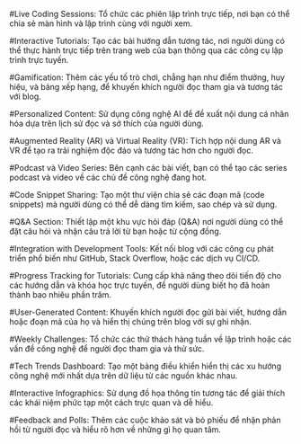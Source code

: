 
#Live Coding Sessions: Tổ chức các phiên lập trình trực tiếp, nơi bạn có thể chia sẻ màn hình và lập trình cùng với người xem.

#Interactive Tutorials: Tạo các bài hướng dẫn tương tác, nơi người dùng có thể thực hành trực tiếp trên trang web của bạn thông qua các công cụ lập trình trực tuyến.

#Gamification: Thêm các yếu tố trò chơi, chẳng hạn như điểm thưởng, huy hiệu, và bảng xếp hạng, để khuyến khích người đọc tham gia và tương tác với blog.

#Personalized Content: Sử dụng công nghệ AI để đề xuất nội dung cá nhân hóa dựa trên lịch sử đọc và sở thích của người dùng.

#Augmented Reality (AR) và Virtual Reality (VR): Tích hợp nội dung AR và VR để tạo ra trải nghiệm độc đáo và tương tác hơn cho người đọc.

#Podcast và Video Series: Bên cạnh các bài viết, bạn có thể tạo các series podcast và video về các chủ đề công nghệ đang hot.

#Code Snippet Sharing: Tạo một thư viện chia sẻ các đoạn mã (code snippets) mà người dùng có thể dễ dàng tìm kiếm, sao chép và sử dụng.

#Q&A Section: Thiết lập một khu vực hỏi đáp (Q&A) nơi người dùng có thể đặt câu hỏi và nhận câu trả lời từ bạn hoặc từ cộng đồng.

#Integration with Development Tools: Kết nối blog với các công cụ phát triển phổ biến như GitHub, Stack Overflow, hoặc các dịch vụ CI/CD.

#Progress Tracking for Tutorials: Cung cấp khả năng theo dõi tiến độ cho các hướng dẫn và khóa học trực tuyến, để người dùng biết họ đã hoàn thành bao nhiêu phần trăm.

#User-Generated Content: Khuyến khích người đọc gửi bài viết, hướng dẫn hoặc đoạn mã của họ và hiển thị chúng trên blog với sự ghi nhận.

#Weekly Challenges: Tổ chức các thử thách hàng tuần về lập trình hoặc các vấn đề công nghệ để người đọc tham gia và thử sức.

#Tech Trends Dashboard: Tạo một bảng điều khiển hiển thị các xu hướng công nghệ mới nhất dựa trên dữ liệu từ các nguồn khác nhau.

#Interactive Infographics: Sử dụng đồ họa thông tin tương tác để giải thích các khái niệm phức tạp một cách trực quan và dễ hiểu.

#Feedback and Polls: Thêm các cuộc khảo sát và bỏ phiếu để nhận phản hồi từ người đọc và hiểu rõ hơn về những gì họ quan tâm.